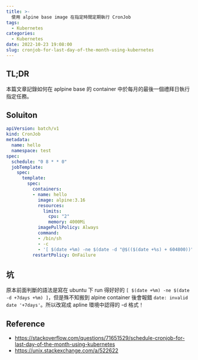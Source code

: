 ```yaml
---
title: >-
  使用 alpine base image 在指定時間定期執行 CronJob
tags:
  - Kubernetes
categories:
  - Kubernetes
date: 2022-10-23 19:08:00
slug: cronjob-for-last-day-of-the-month-using-kubernetes
---
```

## TL;DR
本篇文章記錄如何在 aplpine base 的 container 中於每月的最後一個禮拜日執行指定任務。

<!--more-->

## Soluiton
```yaml
apiVersion: batch/v1
kind: CronJob
metadata:
  name: hello
  namespace: test
spec:
  schedule: "0 8 * * 0"
  jobTemplate:
    spec:
      template:
        spec:
          containers:
          - name: hello
            image: alpine:3.16
            resources:
              limits:
                cpu: "2"
                memory: 4000Mi
            imagePullPolicy: Always
            command:
            - /bin/sh
            - -c
            - '[ $(date +%m) -ne $(date -d "@$(($(date +%s) + 604800))" +%m) ] && echo Hello from the Kubernetes cluster'
          restartPolicy: OnFailure
```

## 坑
原本前面判斷的語法是寫在 ubuntu 下 run 得好好的 `[ $(date +%m) -ne $(date -d +7days +%m) ]`，但是殊不知搬到 alpine container 後會報錯 `date: invalid date '+7days'`。所以改寫成 apline 環境中認得的 -d 格式！

## Reference
- https://stackoverflow.com/questions/71651529/schedule-cronjob-for-last-day-of-the-month-using-kubernetes
- https://unix.stackexchange.com/a/522622